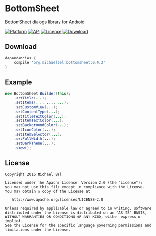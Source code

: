 # BottomSheet
BottomSheet dialogs library for Android

[![Platform](https://img.shields.io/badge/Platform-Android-blue.svg)](https://github.com/michaelbel/material)
[![API](https://img.shields.io/badge/API-14%2B-blue.svg)](https://github.com/michaelbel/material)
[![Licence](https://img.shields.io/badge/License-Apache_v2.0-blue.svg)](http://www.apache.org/licenses/LICENSE-2.0)
[![Download](https://api.bintray.com/packages/michael-bel/maven/bottomsheet/images/download.svg) ](https://bintray.com/michael-bel/maven/bottomsheet/_latestVersion)

## Download
```gradle
dependencies {
    compile 'org.michaelbel:bottomsheet:0.0.3'
}
```

## Example
```java
new BottomSheet.Builder(this);
    .setTitle(...);
    .setItems(..., ..., ...);
    .setCustomView(...);
    .setContentType(...);
    .setTitleTextColor(...);
    .setItemTextColor(...);
    .setBackgroundColor(...);
    .setIconColor(...);
    .setItemSelector(...);
    .setFullWidth(...);
    .setDarkTheme(...);
    .show();
```

## License

    Copyright 2016 Michael Bel

    Licensed under the Apache License, Version 2.0 (the "License");
    you may not use this file except in compliance with the License.
    You may obtain a copy of the License at

       http://www.apache.org/licenses/LICENSE-2.0

    Unless required by applicable law or agreed to in writing, software
    distributed under the License is distributed on an "AS IS" BASIS,
    WITHOUT WARRANTIES OR CONDITIONS OF ANY KIND, either express or implied.
    See the License for the specific language governing permissions and
    limitations under the License.
